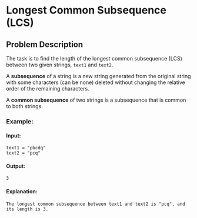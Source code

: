 # Longest Common Subsequence (LCS)

## Problem Description

The task is to find the length of the longest common subsequence (LCS) between two given strings, `text1` and `text2`.

A **subsequence** of a string is a new string generated from the original string with some characters (can be none) deleted without changing the relative order of the remaining characters.

A **common subsequence** of two strings is a subsequence that is common to both strings.

### Example:

#### Input:
```text
text1 = "pbcdq"
text2 = "pcq"
```


#### Output:
```text
3
```

#### Explanation:
```text
The longest common subsequence between text1 and text2 is "pcq", and its length is 3.
```